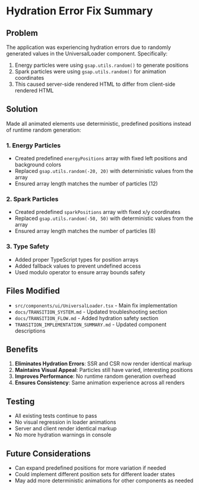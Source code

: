 # Hydration Error Fix Summary

## Problem
The application was experiencing hydration errors due to randomly generated values in the UniversalLoader component. Specifically:

1. Energy particles were using `gsap.utils.random()` to generate positions
2. Spark particles were using `gsap.utils.random()` for animation coordinates
3. This caused server-side rendered HTML to differ from client-side rendered HTML

## Solution
Made all animated elements use deterministic, predefined positions instead of runtime random generation:

### 1. Energy Particles
- Created predefined `energyPositions` array with fixed left positions and background colors
- Replaced `gsap.utils.random(-20, 20)` with deterministic values from the array
- Ensured array length matches the number of particles (12)

### 2. Spark Particles
- Created predefined `sparkPositions` array with fixed x/y coordinates
- Replaced `gsap.utils.random(-50, 50)` with deterministic values from the array
- Ensured array length matches the number of particles (8)

### 3. Type Safety
- Added proper TypeScript types for position arrays
- Added fallback values to prevent undefined access
- Used modulo operator to ensure array bounds safety

## Files Modified
- `src/components/ui/UniversalLoader.tsx` - Main fix implementation
- `docs/TRANSITION_SYSTEM.md` - Updated troubleshooting section
- `docs/TRANSITION_FLOW.md` - Added hydration safety section
- `TRANSITION_IMPLEMENTATION_SUMMARY.md` - Updated component descriptions

## Benefits
1. **Eliminates Hydration Errors**: SSR and CSR now render identical markup
2. **Maintains Visual Appeal**: Particles still have varied, interesting positions
3. **Improves Performance**: No runtime random generation overhead
4. **Ensures Consistency**: Same animation experience across all renders

## Testing
- All existing tests continue to pass
- No visual regression in loader animations
- Server and client render identical markup
- No more hydration warnings in console

## Future Considerations
- Can expand predefined positions for more variation if needed
- Could implement different position sets for different loader states
- May add more deterministic animations for other components as needed